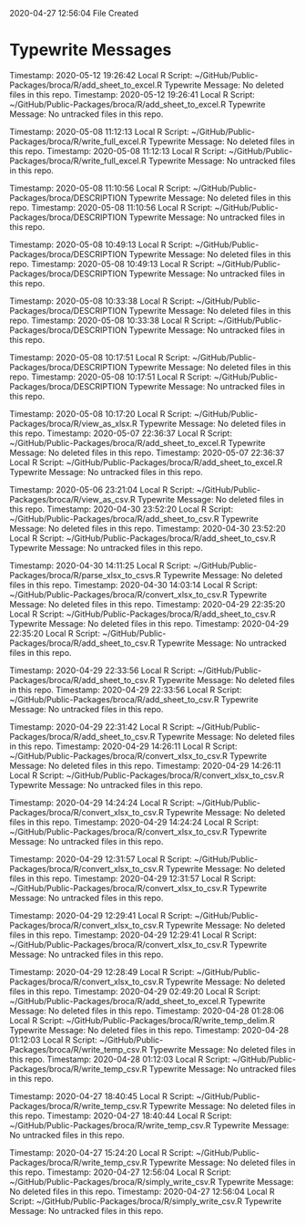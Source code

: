 2020-04-27 12:56:04 	File Created

# Typewrite Messages
Timestamp:	2020-05-12 19:26:42
Local R Script:	~/GitHub/Public-Packages/broca/R/add_sheet_to_excel.R
Typewrite Message:	No deleted files in this repo.
Timestamp:	2020-05-12 19:26:41
Local R Script:	~/GitHub/Public-Packages/broca/R/add_sheet_to_excel.R
Typewrite Message:	No untracked files in this repo.

Timestamp:	2020-05-08 11:12:13
Local R Script:	~/GitHub/Public-Packages/broca/R/write_full_excel.R
Typewrite Message:	No deleted files in this repo.
Timestamp:	2020-05-08 11:12:13
Local R Script:	~/GitHub/Public-Packages/broca/R/write_full_excel.R
Typewrite Message:	No untracked files in this repo.

Timestamp:	2020-05-08 11:10:56
Local R Script:	~/GitHub/Public-Packages/broca/DESCRIPTION
Typewrite Message:	No deleted files in this repo.
Timestamp:	2020-05-08 11:10:56
Local R Script:	~/GitHub/Public-Packages/broca/DESCRIPTION
Typewrite Message:	No untracked files in this repo.

Timestamp:	2020-05-08 10:49:13
Local R Script:	~/GitHub/Public-Packages/broca/DESCRIPTION
Typewrite Message:	No deleted files in this repo.
Timestamp:	2020-05-08 10:49:13
Local R Script:	~/GitHub/Public-Packages/broca/DESCRIPTION
Typewrite Message:	No untracked files in this repo.

Timestamp:	2020-05-08 10:33:38
Local R Script:	~/GitHub/Public-Packages/broca/DESCRIPTION
Typewrite Message:	No deleted files in this repo.
Timestamp:	2020-05-08 10:33:38
Local R Script:	~/GitHub/Public-Packages/broca/DESCRIPTION
Typewrite Message:	No untracked files in this repo.

Timestamp:	2020-05-08 10:17:51
Local R Script:	~/GitHub/Public-Packages/broca/DESCRIPTION
Typewrite Message:	No deleted files in this repo.
Timestamp:	2020-05-08 10:17:51
Local R Script:	~/GitHub/Public-Packages/broca/DESCRIPTION
Typewrite Message:	No untracked files in this repo.

Timestamp:	2020-05-08 10:17:20
Local R Script:	~/GitHub/Public-Packages/broca/R/view_as_xlsx.R
Typewrite Message:	No deleted files in this repo.
Timestamp:	2020-05-07 22:36:37
Local R Script:	~/GitHub/Public-Packages/broca/R/add_sheet_to_excel.R
Typewrite Message:	No deleted files in this repo.
Timestamp:	2020-05-07 22:36:37
Local R Script:	~/GitHub/Public-Packages/broca/R/add_sheet_to_excel.R
Typewrite Message:	No untracked files in this repo.

Timestamp:	2020-05-06 23:21:04
Local R Script:	~/GitHub/Public-Packages/broca/R/view_as_csv.R
Typewrite Message:	No deleted files in this repo.
Timestamp:	2020-04-30 23:52:20
Local R Script:	~/GitHub/Public-Packages/broca/R/add_sheet_to_csv.R
Typewrite Message:	No deleted files in this repo.
Timestamp:	2020-04-30 23:52:20
Local R Script:	~/GitHub/Public-Packages/broca/R/add_sheet_to_csv.R
Typewrite Message:	No untracked files in this repo.

Timestamp:	2020-04-30 14:11:25
Local R Script:	~/GitHub/Public-Packages/broca/R/parse_xlsx_to_csvs.R
Typewrite Message:	No deleted files in this repo.
Timestamp:	2020-04-30 14:03:14
Local R Script:	~/GitHub/Public-Packages/broca/R/convert_xlsx_to_csv.R
Typewrite Message:	No deleted files in this repo.
Timestamp:	2020-04-29 22:35:20
Local R Script:	~/GitHub/Public-Packages/broca/R/add_sheet_to_csv.R
Typewrite Message:	No deleted files in this repo.
Timestamp:	2020-04-29 22:35:20
Local R Script:	~/GitHub/Public-Packages/broca/R/add_sheet_to_csv.R
Typewrite Message:	No untracked files in this repo.

Timestamp:	2020-04-29 22:33:56
Local R Script:	~/GitHub/Public-Packages/broca/R/add_sheet_to_csv.R
Typewrite Message:	No deleted files in this repo.
Timestamp:	2020-04-29 22:33:56
Local R Script:	~/GitHub/Public-Packages/broca/R/add_sheet_to_csv.R
Typewrite Message:	No untracked files in this repo.

Timestamp:	2020-04-29 22:31:42
Local R Script:	~/GitHub/Public-Packages/broca/R/add_sheet_to_csv.R
Typewrite Message:	No deleted files in this repo.
Timestamp:	2020-04-29 14:26:11
Local R Script:	~/GitHub/Public-Packages/broca/R/convert_xlsx_to_csv.R
Typewrite Message:	No deleted files in this repo.
Timestamp:	2020-04-29 14:26:11
Local R Script:	~/GitHub/Public-Packages/broca/R/convert_xlsx_to_csv.R
Typewrite Message:	No untracked files in this repo.

Timestamp:	2020-04-29 14:24:24
Local R Script:	~/GitHub/Public-Packages/broca/R/convert_xlsx_to_csv.R
Typewrite Message:	No deleted files in this repo.
Timestamp:	2020-04-29 14:24:24
Local R Script:	~/GitHub/Public-Packages/broca/R/convert_xlsx_to_csv.R
Typewrite Message:	No untracked files in this repo.

Timestamp:	2020-04-29 12:31:57
Local R Script:	~/GitHub/Public-Packages/broca/R/convert_xlsx_to_csv.R
Typewrite Message:	No deleted files in this repo.
Timestamp:	2020-04-29 12:31:57
Local R Script:	~/GitHub/Public-Packages/broca/R/convert_xlsx_to_csv.R
Typewrite Message:	No untracked files in this repo.

Timestamp:	2020-04-29 12:29:41
Local R Script:	~/GitHub/Public-Packages/broca/R/convert_xlsx_to_csv.R
Typewrite Message:	No deleted files in this repo.
Timestamp:	2020-04-29 12:29:41
Local R Script:	~/GitHub/Public-Packages/broca/R/convert_xlsx_to_csv.R
Typewrite Message:	No untracked files in this repo.

Timestamp:	2020-04-29 12:28:49
Local R Script:	~/GitHub/Public-Packages/broca/R/convert_xlsx_to_csv.R
Typewrite Message:	No deleted files in this repo.
Timestamp:	2020-04-29 02:49:20
Local R Script:	~/GitHub/Public-Packages/broca/R/add_sheet_to_excel.R
Typewrite Message:	No deleted files in this repo.
Timestamp:	2020-04-28 01:28:06
Local R Script:	~/GitHub/Public-Packages/broca/R/write_temp_delim.R
Typewrite Message:	No deleted files in this repo.
Timestamp:	2020-04-28 01:12:03
Local R Script:	~/GitHub/Public-Packages/broca/R/write_temp_csv.R
Typewrite Message:	No deleted files in this repo.
Timestamp:	2020-04-28 01:12:03
Local R Script:	~/GitHub/Public-Packages/broca/R/write_temp_csv.R
Typewrite Message:	No untracked files in this repo.

Timestamp:	2020-04-27 18:40:45
Local R Script:	~/GitHub/Public-Packages/broca/R/write_temp_csv.R
Typewrite Message:	No deleted files in this repo.
Timestamp:	2020-04-27 18:40:44
Local R Script:	~/GitHub/Public-Packages/broca/R/write_temp_csv.R
Typewrite Message:	No untracked files in this repo.

Timestamp:	2020-04-27 15:24:20
Local R Script:	~/GitHub/Public-Packages/broca/R/write_temp_csv.R
Typewrite Message:	No deleted files in this repo.
Timestamp:	2020-04-27 12:56:04
Local R Script:	~/GitHub/Public-Packages/broca/R/simply_write_csv.R
Typewrite Message:	No deleted files in this repo.
Timestamp:	2020-04-27 12:56:04
Local R Script:	~/GitHub/Public-Packages/broca/R/simply_write_csv.R
Typewrite Message:	No untracked files in this repo.


